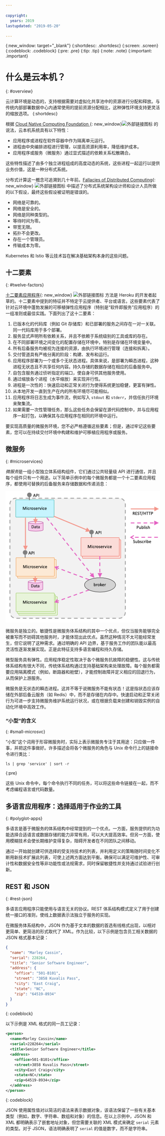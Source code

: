 ```yaml
---

copyright:
  years: 2019
lastupdated: "2019-05-20"

---
```


{:new_window: target="_blank"}
{:shortdesc: .shortdesc}
{:screen: .screen}
{:codeblock: .codeblock}
{:pre: .pre}
{:tip: .tip}
{:note: .note}
{:important: .important}

# 什么是云本机？
{: #overview}

云计算环境是动态的，支持根据需要对虚拟化共享池中的资源进行分配和释放。与传统内部部署数据中心内通常使用的提前资源分配相比，这种弹性环境支持更灵活的缩放选项。
{:shortdesc}

根据 [Cloud Native Computing Foundation ](https://github.com/cncf/foundation/blob/master/charter.md){: new_window}![外部链接图标](../icons/launch-glyph.svg "外部链接图标") 的说法，云本机系统具有以下特性：

- 应用程序或进程在软件容器中作为隔离单元运行。
- 进程由中央编排进程进行管理，以提高资源利用率，降低维护成本。
- 应用程序或服务（微服务）通过显式描述的依赖关系松散耦合。

这些特性描述了由多个独立进程组成的高度动态的系统，这些进程一起运行以提供业务价值，这是一种分布式系统。

分布式计算这一概念可追溯到几十年前。[Fallacies of Distributed Computing](https://www.simpleorientedarchitecture.com/8-fallacies-of-distributed-systems/){: new_window} ![外部链接图标](../icons/launch-glyph.svg "外部链接图标") 中描述了分布式系统架构设计师和设计人员所做的以下假设，最终这些假设被证明是错误的。 

* 网络是可靠的。
* 网络是安全的。
* 网络是同种类型的。
* 等待时间为零。
* 带宽无限。
* 拓扑不会更改。
* 存在一个管理员。
* 传输成本为零。

Kubernetes 和 Istio 等云技术旨在解决基础架构本身的这些问题。

## 十二要素
{: #twelve-factors}

[十二要素应用程序](https://12factor.net){: new_window} ![外部链接图标](../icons/launch-glyph.svg "外部链接图标") 方法是 Heroku 的开发者起草的。十二要素中提到的特征并不特定于云提供者、平台或语言。这些要素代表了针对云环境中蓬勃发展的可移植弹性应用程序（特别是“软件即服务”应用程序）的一组准则或最佳实践。下面列出了这十二要素：

1. 已版本化的代码库（例如 Git 存储库）和已部署的服务之间存在一对一关联。同一代码库用于多个部署。
2. 服务显式声明所有依赖关系，并且不依赖于系统级别的工具或库的存在。
3. 在不同部署环境之间变化的配置存储在环境中，特别是存储在环境变量中。
4. 所有后备服务均被视为连接的资源，由执行环境进行管理（连接和拆离）。
5. 交付管道具有严格分离的阶段：构建、发布和运行。
6. 应用程序部署为一个或多个无状态进程。具体来说，是部署为瞬态进程，这种进程无状态且不共享任何内容。持久存储的数据存储在相应的后备服务中。
7. 自包含服务通过侦听指定的端口，使自身可供其他服务使用。
8. 通过缩放各个进程（水平缩放）来实现并行性。
9. 进程是一次性的：快速启动和正常关闭行为使得系统更加稳健，更富有弹性。
10. 从本地开发一直到生产在内的所有环境尽可能相似。
11. 应用程序将日志生成为事件流，例如写入 `stdout` 和 `stderr`，并信任执行环境来聚集流。
12. 如果需要一次性管理任务，那么这些任务会保留在源代码控制中，并与应用程序一起打包，以确保其与应用程序在相同的环境中运行。

要实现高质量的微服务环境，您不必严格遵循这些要素；但是，通过牢记这些要素，您可以在持续交付环境中构建和维护可移植应用程序或服务。

## 微服务
{: #microservices}

*微服务*是一组小型独立体系结构组件，它们通过公共轻量级 API 进行通信，并且每个组件只有一个用途。以下简单示例中的每个微服务都是一个十二要素应用程序，都使用可替换的后备服务来存储数据和传递消息：

![微服务应用程序](images/microservice.png "微服务应用程序")

微服务是独立的。敏捷性是微服务体系结构的其中一个优点，但仅当服务能够完全被重写而不妨碍其他服务时，才能体现出此优点。虽然这种情况不太可能经常发生，但它说明了这种需求。通过明确的 API 边界，基于服务工作的团队能以最高灵活性逐渐发展实现。正是此特征支持多语言编程和持久存储。

微型服务具有弹性。应用程序稳定性取决于各个微服务抗故障的稳健性。这与传统体系结构有很大不同，传统体系结构通过支持基础架构来处理故障。每个服务都需要应用隔离模式（例如，断路器和舱壁），才能控制故障并定义相应的回退行为，从而保护上游服务。

微服务是无状态的瞬态进程。这并不等于说微服务不能有状态！这是指状态应该存储在外部后备云服务（如 Redis）中，而不是存储在内存中。快速启动和正常关闭行为可进一步支持微服务维护系统运行状况，或在根据负载来创建和销毁实例的自动化环境中高效工作。

### “小型”的含义
{: #small-microsvc}

“小型”这个词用于形容微服务时，实际上表示微服务专注于其用途：只应做一件事，并把这件事做好。许多描述会将各个微服务的角色与 Unix 命令行上的链接命令进行类比：

```
ls | grep 'service' | sort -r
```
{:pre}

这些 Unix 命令中，每个命令执行不同的任务，可以将这些命令链接在一起，而不考虑编程语言或代码数量。

## 多语言应用程序：选择适用于作业的工具
{: #polyglot-apps}

多语言是基于微服务的体系结构中经常提到的一个优点。一方面，服务提供的为功能选择合适语言或数据存储的能力非常有用，可以大大提高效率。但另一方面，使用模糊技术会使长期维护变得复杂，阻碍开发者在不同团队之间移动。 

通过一开始就创建可供选择的受支持技术的列表，并利用定义的策略随时间变化不断用新技术扩展此列表，可使上述两方面达到平衡。确保可以满足可维护性、可审计性和数据安全性等非功能性或法规需求，同时保留敏捷性并支持通过试验进行创新。

## REST 和 JSON
{: #rest-json}

多语言应用程序只能使用与语言无关的协议。REST 体系结构模式定义了用于创建统一接口的准则，使线上数据表示法独立于服务的实现。

在微服务体系结构中，JSON 作为基于文本的数据的首选有线格式出现，以相对更简单、更简洁的形式取代了 XML。作为比较，以下示例是包含员工相关数据的 JSON 格式基本记录：

```json
{
  "name": "Marley Cassin",
  "serial": 228264,
  "title": "Senior Software Engineer",
  "address": {
    "office": "501-B101",
    "street": "3858 Kuvalis Pass",
    "city": "East Craig",
    "state": "NC",
    "zip": "64519-8934"
  }
}
```
{: codeblock}

以下示例是 XML 格式的同一员工记录：

```xml
<person>
  <name>Marley Cassin</name>
  <serial>228264</serial>
  <title>Senior Software Engineer</title>
  <address>
    <office>501-B101</office>
    <street>3858 Kuvalis Pass</street>
    <city>East Craig</city>
    <state>NC</state>
    <zip>64519-8934</zip>
  </address>
</person>
```
{: codeblock}

JSON 使用属性值对以简洁的语法来表示数据对象，该语法保留了一些有关基本类型（例如，数字、字符串、数组和对象）的信息。在以上示例中，JSON 和 XML 都明确表示了嵌套地址对象，但您需要关联的 XML 模式来确定 `serial` 元素的类型。对于 JSON，语法明确表明了 `serial` 的值是数字，而不是字符串。

